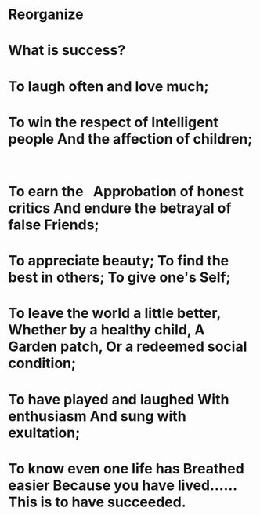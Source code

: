 # Reorganize
# What is success?  
# To laugh often and love much;  
# To win the respect of  Intelligent people  And the affection of children;  
# To earn the    Approbation of honest critics And endure the betrayal of false  Friends;  
# To appreciate beauty; To find the best in others; To give one's Self;  
# To leave the world a little better,  Whether by a healthy child, A Garden patch,  Or a redeemed social condition; 
# To have played and laughed  With enthusiasm  And sung with exultation; 
# To know even one life has  Breathed easier  Because you have lived…… This is to have succeeded.

